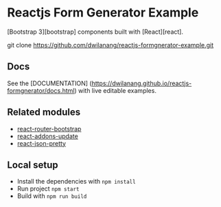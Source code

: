 # Reactjs Form Generator Example
[Bootstrap 3][bootstrap] components built with [React][react].

git clone https://github.com/dwilanang/reactjs-formgnerator-example.git

## Docs

See the [DOCUMENTATION] (https://dwilanang.github.io/reactjs-formgnerator/docs.html) with live editable examples.

## Related modules

- [react-router-bootstrap](https://github.com/react-bootstrap/react-bootstrap)
- [react-addons-update](https://facebook.github.io/react/docs/update.html)
- [react-json-pretty](https://github.com/chenckang/react-json-pretty)

## Local setup

- Install the dependencies with `npm install`
- Run project `npm start`
- Build with `npm run build`
